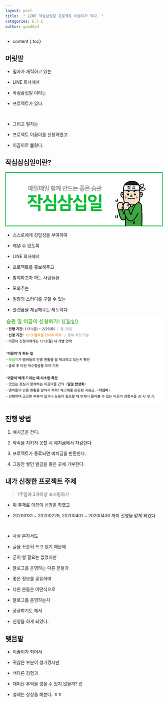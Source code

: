 ```yaml
---
layout: post
title:  " LINE 작심삼십일 프로젝트 이끔이가 되다. "
categories: E.T.C
author: goodGid
---
```

* content
{:toc}

## 머릿말

* 필자가 재직하고 있는

* LINE 회사에서

* 작심삼십일 이라는 

* 프로젝트가 있다.

<br>

* 그리고 필자는 

* 프로젝트 이끔이를 신청하였고

* 이끔이로 뽑혔다.







## 작심삼십일이란?

![](/assets/img/posts/LINE-Blog-Leader_1.png)

* 스스로에게 강압성을 부여하여

* 해낼 수 있도록

* LINE 회사에서 

* 프로젝트를 홍보해주고

* 참여하고자 하는 사람들을 

* 모와주는 

* 일종의 스터디를 구할 수 있는

* 플랫폼을 제공해주는 제도이다.

![](/assets/img/posts/LINE-Blog-Leader_2.png)


## 진행 방법

1. 예치금을 건다.

2. 약속을 지키지 못할 시 예치금에서 차감한다.

3. 프로젝트가 종료되면 예치금을 반환한다.

4. 그동안 쌓인 벌금을 좋은 곳에 기부한다.


## 내가 신청한 프로젝트 주제

> 1주일에 3개이상 포스팅하기

* 위 주제로 이끔이 신청을 하였고

* 20200131 ~ 20200229, 20200401 ~ 20200430 까지 진행을 맡게 되었다.

<br>

* 사실 혼자서도

* 글을 꾸준히 쓰고 있기 때문에

* 굳이 할 필요는 없었지만

* 블로그를 운영하는 다른 분들과

* 좋은 정보를 공유하며

* 다른 분들은 어떤식으로 

* 블로그를 운영하는지 

* 궁금하기도 해서 

* 신청을 하게 되었다.


## 맺음말

* 이끔이가 되어서

* 귀찮은 부분이 생기겠지만

* 색다른 경험과

* 재미난 추억을 쌓을 수 있지 않을까? 란 

* 설레는 상상을 해본다. ㅎㅎ